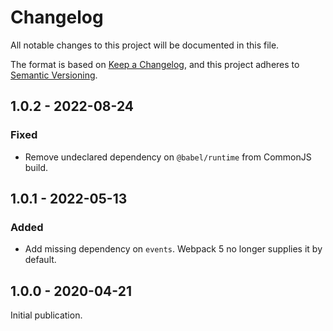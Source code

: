# Changelog

All notable changes to this project will be documented in this file.

The format is based on [Keep a Changelog](https://keepachangelog.com/en/1.0.0/),
and this project adheres to [Semantic Versioning](https://semver.org/spec/v2.0.0.html).

## 1.0.2 - 2022-08-24

### Fixed

- Remove undeclared dependency on `@babel/runtime` from CommonJS build.

## 1.0.1 - 2022-05-13

### Added

- Add missing dependency on `events`. Webpack 5 no longer supplies it by default.

## 1.0.0 - 2020-04-21

Initial publication.
